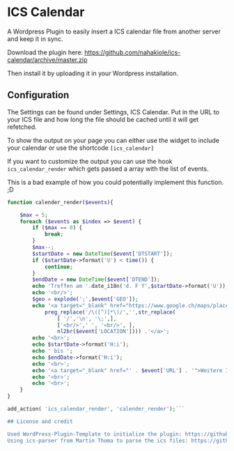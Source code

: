 # ICS Calendar
A Wordpress Plugin to easily insert a ICS calendar file from another server and keep it in sync.

Download the plugin here: https://github.com/nahakiole/ics-calendar/archive/master.zip

Then install it by uploading it in your Wordpress installation.

## Configuration

The Settings can be found under Settings, ICS Calendar. 
Put in the URL to your ICS file and how long the file should be cached until it will get refetched.

To show the output on your page you can either use the widget to include your calendar or use the shortcode ```[ics_calendar]```

If you want to customize the output you can use the hook ```ics_calendar_render``` which gets passed a array with the list of events.

This is a bad example of how you could potentially implement this function. ;D

```php
function calender_render($events){

    $max = 5;
    foreach ($events as $index => $event) {
        if ($max == 0) {
            break;
        }
        $max--;
        $startDate = new DateTime($event['DTSTART']);
        if ($startDate->format('U') < time()) {
            continue;
        }
        $endDate = new DateTime($event['DTEND']);
        echo 'Treffen am '.date_i18n('d. F Y',$startDate->format('U'));
        echo '<br/>';
        $geo = explode(';',$event['GEO']);
        echo '<a target="_blank" href="https://www.google.ch/maps/place/'.urlencode($geo[0]).'+'.urlencode($geo[1]).'">'.
            preg_replace('/\([^)]*\)/','',str_replace(
                [ '/','\n', '\;',],
                ['<br/>',' ', '<br/>', ],
                nl2br($event['LOCATION']))) .'</a>';
        echo '<br>';
        echo $startDate->format('H:i');
        echo ' bis ';
        echo $endDate->format('H:i');
        echo '<br>';
        echo '<a target="_blank" href="' . $event['URL'] . '">Weitere Informationen</a>';
        echo '<br>';
        echo '<br>';
    }
}

add_action( 'ics_calendar_render', 'calender_render');```

## License and credit

Used WordPress-Plugin-Template to initialize the plugin: https://github.com/hlashbrooke/WordPress-Plugin-Template
Using ics-parser from Martin Thoma to parse the ics files: https://github.com/MartinThoma/ics-parser